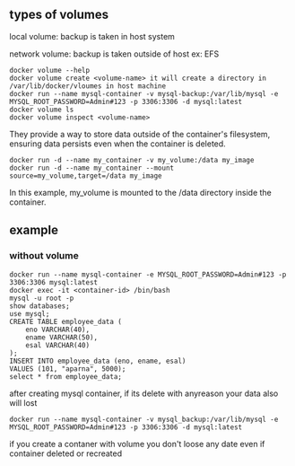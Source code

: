 ## types of volumes
local volume:   backup is taken in host system

network volume:   backup is taken outside of host ex: EFS
```
docker volume --help
docker volume create <volume-name> it will create a directory in /var/lib/docker/vloumes in host machine
docker run --name mysql-container -v mysql-backup:/var/lib/mysql -e MYSQL_ROOT_PASSWORD=Admin#123 -p 3306:3306 -d mysql:latest
docker volume ls
docker volume inspect <volume-name>

```
They provide a way to store data outside of the container's filesystem, ensuring data persists even when the container is deleted.
```
docker run -d --name my_container -v my_volume:/data my_image
docker run -d --name my_container --mount source=my_volume,target=/data my_image

```
In this example, my_volume is mounted to the /data directory inside the container.

## example
### without volume
```
docker run --name mysql-container -e MYSQL_ROOT_PASSWORD=Admin#123 -p 3306:3306 mysql:latest
docker exec -it <container-id> /bin/bash
mysql -u root -p
show databases;
use mysql;
CREATE TABLE employee_data (
    eno VARCHAR(40),
    ename VARCHAR(50),
    esal VARCHAR(40)
);
INSERT INTO employee_data (eno, ename, esal)
VALUES (101, "aparna", 5000);
select * from employee_data;
```
after creating mysql container, if its delete with anyreason your data also will lost

```
docker run --name mysql-container -v mysql_backup:/var/lib/mysql -e MYSQL_ROOT_PASSWORD=Admin#123 -p 3306:3306 -d mysql:latest
```
if you create a contaner with volume you don't loose any date even if container deleted or recreated

